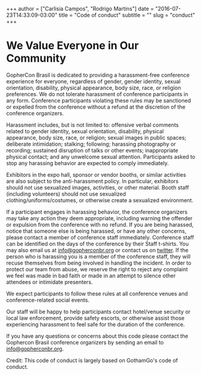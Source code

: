 +++
author = ["Carlisia Campos", "Rodrigo Martins"]
date = "2016-07-23T14:33:09-03:00"
title = "Code of conduct"
subtitle = ""
slug = "conduct"
+++

# We Value Everyone in Our Community
GopherCon Brasil is dedicated to providing a harassment-free conference experience for everyone, regardless of gender, gender identity, sexual orientation, disability, physical appearance, body size, race, or religion preferences. We do not tolerate harassment of conference participants in any form. Conference participants violating these rules may be sanctioned or expelled from the conference without a refund at the discretion of the conference organizers.

Harassment includes, but is not limited to: offensive verbal comments related to gender identity, sexual orientation, disability, physical appearance, body size, race, or religion; sexual images in public spaces; deliberate intimidation; stalking; following; harassing photography or recording; sustained disruption of talks or other events; inappropriate physical contact; and any unwelcome sexual attention. Participants asked to stop any harassing behavior are expected to comply immediately.

Exhibitors in the expo hall, sponsor or vendor booths, or similar activities are also subject to the anti-harassment policy. In particular, exhibitors should not use sexualized images, activities, or other material. Booth staff (including volunteers) should not use sexualized clothing/uniforms/costumes, or otherwise create a sexualized environment.

If a participant engages in harassing behavior, the conference organizers may take any action they deem appropriate, including warning the offender or expulsion from the conference with no refund. If you are being harassed, notice that someone else is being harassed, or have any other concerns, please contact a member of conference staff immediately. Conference staff can be identified on the days of the conference by their Staff t-shirts. You may also email us at info@gopherconbr.org or contact us on [twitter](https://twitter.com/gopherconbr). If the person who is harassing you is a member of the conference staff, they will recuse themselves from being involved in handling the incident. In order to protect our team from abuse, we reserve the right to reject any complaint we feel was made in bad faith or made in an attempt to silence other attendees or intimidate presenters.

We expect participants to follow these rules at all conference venues and conference-related social events.

Our staff will be happy to help participants contact hotel/venue security or local law enforcement, provide safety escorts, or otherwise assist those experiencing harassment to feel safe for the duration of the conference.

If you have any questions or concerns about this code please contact the Gophercon Brasil conference organizers by sending an email to info@gopherconbr.org.

Credit: This code of conduct is largely based on GothamGo's code of conduct.
